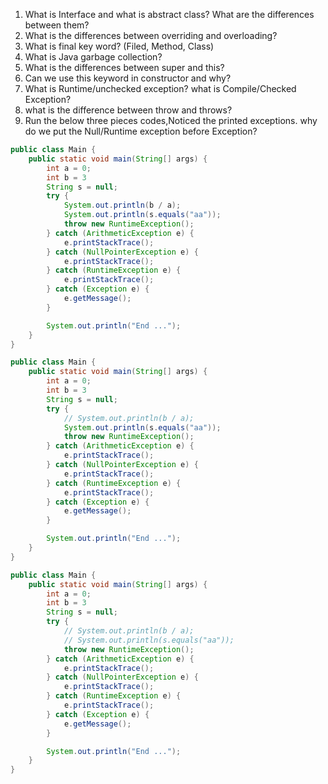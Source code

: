 1. What is Interface and what is abstract class? What are the differences between them?
2.  What is the differences between overriding and overloading?
3.  What is final key word? (Filed, Method, Class)
4.  What is Java garbage collection?
5.  What is the differences between super and this?
6. Can we use this keyword in constructor and why?
7. What is Runtime/unchecked exception? what is Compile/Checked Exception?
8. what is the difference between throw and throws?
9. Run the below three pieces codes,Noticed the printed exceptions.  why do we put the Null/Runtime exception before Exception?

```java 
public class Main {
    public static void main(String[] args) {
        int a = 0;
        int b = 3
        String s = null;
        try {
            System.out.println(b / a);
            System.out.println(s.equals("aa"));
            throw new RuntimeException();
        } catch (ArithmeticException e) {
            e.printStackTrace();
        } catch (NullPointerException e) {
            e.printStackTrace();
        } catch (RuntimeException e) {
            e.printStackTrace();
        } catch (Exception e) {
            e.getMessage();
        }

        System.out.println("End ...");
    }
}

public class Main {
    public static void main(String[] args) {
        int a = 0;
        int b = 3
        String s = null;
        try {
            // System.out.println(b / a);
            System.out.println(s.equals("aa"));
            throw new RuntimeException();
        } catch (ArithmeticException e) {
            e.printStackTrace();
        } catch (NullPointerException e) {
            e.printStackTrace();
        } catch (RuntimeException e) {
            e.printStackTrace();
        } catch (Exception e) {
            e.getMessage();
        }

        System.out.println("End ...");
    }
}

public class Main {
    public static void main(String[] args) {
        int a = 0;
        int b = 3
        String s = null;
        try {
            // System.out.println(b / a);
            // System.out.println(s.equals("aa"));
            throw new RuntimeException();
        } catch (ArithmeticException e) {
            e.printStackTrace();
        } catch (NullPointerException e) {
            e.printStackTrace();
        } catch (RuntimeException e) {
            e.printStackTrace();
        } catch (Exception e) {
            e.getMessage();
        }

        System.out.println("End ...");
    }
}



``` 


